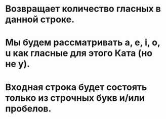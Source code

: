 # Возвращает количество гласных в данной строке.

# Мы будем рассматривать a, e, i, o, u как гласные для этого Ката (но не y).

# Входная строка будет состоять только из строчных букв и/или пробелов.